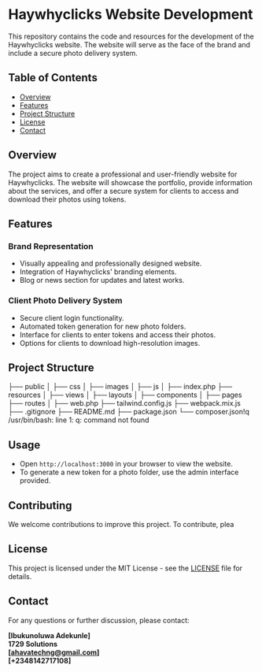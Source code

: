# Haywhyclicks Website Development

This repository contains the code and resources for the development of the Haywhyclicks website. The website will serve as the face of the brand and include a secure photo delivery system.

## Table of Contents
- [Overview](#overview)
- [Features](#features)
- [Project Structure](#project-structure)
- [License](#license)
- [Contact](#contact)

## Overview
The project aims to create a professional and user-friendly website for Haywhyclicks. The website will showcase the portfolio, provide information about the services, and offer a secure system for clients to access and download their photos using tokens.

## Features

### Brand Representation
- Visually appealing and professionally designed website.
- Integration of Haywhyclicks' branding elements.
- Blog or news section for updates and latest works.

### Client Photo Delivery System
- Secure client login functionality.
- Automated token generation for new photo folders.
- Interface for clients to enter tokens and access their photos.
- Options for clients to download high-resolution images.

## Project Structure
├── public
│ ├── css
│ ├── images
│ ├── js
│ ├── index.php
├── resources
│ ├── views
│ ├── layouts
│ ├── components
│ ├── pages
├── routes
│ ├── web.php
├── tailwind.config.js
├── webpack.mix.js
├── .gitignore
├── README.md
├── package.json
└── composer.json!q
/usr/bin/bash: line 1: q: command not found

## Usage

- Open `http://localhost:3000` in your browser to view the website.
- To generate a new token for a photo folder, use the admin interface provided.

## Contributing

We welcome contributions to improve this project. To contribute, plea

## License

This project is licensed under the MIT License - see the [LICENSE](LICENSE) file for details.

## Contact

For any questions or further discussion, please contact:

**[Ibukunoluwa Adekunle]**  
**1729 Solutions**  
**[ahavatechng@gmail.com]**  
**[+2348142717108]**
